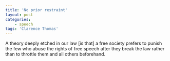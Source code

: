 ```yaml
---
title: 'No prior restraint'
layout: post
categories:
    - speech
tags: 'Clarence Thomas'
---
```


A theory deeply etched in our law \[is that\] a free society prefers to punish the few who abuse the rights of free speech after they break the law rather than to throttle them and all others beforehand.